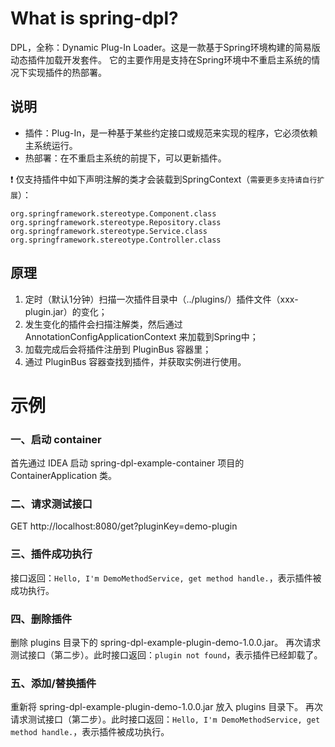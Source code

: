 # What is spring-dpl?
DPL，全称：Dynamic Plug-In Loader。这是一款基于Spring环境构建的简易版动态插件加载开发套件。 它的主要作用是支持在Spring环境中不重启主系统的情况下实现插件的热部署。

## 说明
- 插件：Plug-In，是一种基于某些约定接口或规范来实现的程序，它必须依赖主系统运行。
- 热部署：在不重启主系统的前提下，可以更新插件。

:exclamation: 仅支持插件中如下声明注解的类才会装载到SpringContext（`需要更多支持请自行扩展`）：
```
org.springframework.stereotype.Component.class
org.springframework.stereotype.Repository.class
org.springframework.stereotype.Service.class
org.springframework.stereotype.Controller.class
```

## 原理
1. 定时（默认1分钟）扫描一次插件目录中（../plugins/）插件文件（xxx-plugin.jar）的变化；
2. 发生变化的插件会扫描注解类，然后通过 AnnotationConfigApplicationContext 来加载到Spring中；
3. 加载完成后会将插件注册到 PluginBus 容器里；
4. 通过 PluginBus 容器查找到插件，并获取实例进行使用。

# 示例

### 一、启动 container
首先通过 IDEA 启动 spring-dpl-example-container 项目的 ContainerApplication 类。

### 二、请求测试接口
GET http://localhost:8080/get?pluginKey=demo-plugin

### 三、插件成功执行
接口返回：`Hello, I'm DemoMethodService, get method handle.`，表示插件被成功执行。

### 四、删除插件
删除 plugins 目录下的 spring-dpl-example-plugin-demo-1.0.0.jar。
再次请求测试接口（第二步）。此时接口返回：`plugin not found`，表示插件已经卸载了。

### 五、添加/替换插件
重新将 spring-dpl-example-plugin-demo-1.0.0.jar 放入 plugins 目录下。
再次请求测试接口（第二步）。此时接口返回：`Hello, I'm DemoMethodService, get method handle.`，表示插件被成功执行。